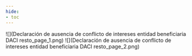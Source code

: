 ```yaml
---
hide:
- toc
---
```

![](Declaración de ausencia de conflicto de intereses entidad beneficiaria DACI resto_page_1.png)
![](Declaración de ausencia de conflicto de intereses entidad beneficiaria DACI resto_page_2.png)

 <style> 
body {
background-image: url('https://github.com/asolear/assets/blob/master/imgs/fondo3.jpg?raw=true'); 
background-repeat: no-repeat; 
background-attachment: fixed; /* background-size: cover; */ 
background-size: 100% 100%;
}
</style> 
